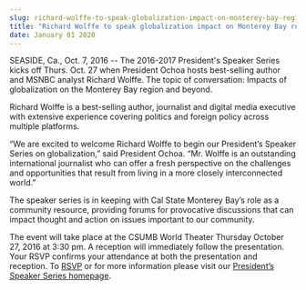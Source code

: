 ```yaml
---
slug: richard-wolffe-to-speak-globalization-impact-on-monterey-bay-region-oct-27-
title: "Richard Wolffe to speak globalization impact on Monterey Bay region Oct. 27 "
date: January 01 2020
---
```


<p>SEASIDE, Ca., Oct. 7, 2016 -- The 2016-2017 President's Speaker Series kicks off Thurs. Oct. 27 when President Ochoa hosts best-selling author and MSNBC analyst Richard Wolffe. The topic of conversation: Impacts of globalization on the Monterey Bay region and beyond.</p><p>Richard Wolffe is a best&#45;selling author, journalist and digital media executive with extensive experience covering politics and foreign policy across multiple platforms.
</p><p>“We are excited to welcome Richard Wolffe to begin our President’s Speaker Series on globalization,” said President Ochoa. “Mr. Wolffe is an outstanding international journalist who can offer a fresh perspective on the challenges and opportunities that result from living in a more closely interconnected world.”
</p><p>The speaker series is in keeping with Cal State Monterey Bay’s role as a community resource, providing forums for provocative discussions that can impact thought and action on issues important to our community.
</p><p>The event will take place at the CSUMB World Theater Thursday October 27, 2016 at 3:30 pm.  A reception will immediately follow the presentation. Your RSVP confirms your attendance at both the presentation and reception. To <a href="https://docs.google.com/a/csumb.edu/forms/d/e/1FAIpQLSdmCZj9G8As2D2n5AITBUjfrcyh1T3Fwovkwr4gZXx&#45;Y3tQcQ/viewform">RSVP</a> or for more information please visit our <a href="https://csumb.edu/worldtheater/presidents&#45;speaker&#45;series&#45;globalization">President’s Speaker Series homepage</a>.
</p>
